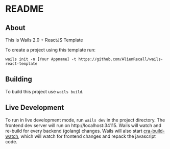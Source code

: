 # README

## About

This is Wails 2.0 + ReactJS Template

To create a project using this template run:

`wails init -n [Your Appname] -t https://github.com/AlienRecall/wails-react-template`

## Building 

To build this project use `wails build`.

## Live Development

To run in live development mode, run `wails dev` in the project directory. The frontend dev server will run on http://localhost:34115. Wails will watch and re-build for every backend (golang) changes. Wails will also start [cra-build-watch](https://www.npmjs.com/package/cra-build-watch), which will watch for frontend changes and repack the javascript code.
